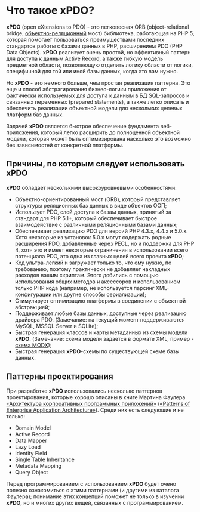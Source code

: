 # Что такое xPDO?

**xPDO** (open eXtensions to PDO) - это легковесная ORB (object-relational bridge, [объектно-реляционный][3] мост) библиотека, работающая на PHP 5, которая помогает пользоваться преимуществами последних
стандартов работы с базами данных в PHP, расширением PDO (PHP Data Objects). **xPDO** реализует очень простой, но эффективный паттерн для доступа к данным Active Record, а также гибкую модель предметной области, позволяющую отделить логику области от логики, специфичной для той или иной базы данных, когда это вам нужно.

Но **xPDO** - это немного больше, чем простая реализация паттерна. Это еще и способ абстрагирования бизнес-логики приложения от фактически используемых для доступа к данным в БД SQL-запросов и связанных переменных (prepared statements), а также легко описать и обеспечить реализации объектной модели для нескольких целевых платформ баз данных.

Задачей **xPDO** является быстрое обеспечение фундамента веб-приложения, который легко расширить до полноценной объектной модели, которая может быть оптимизирована насколько это возможно без зависимостей от конкретной платформы.

## Причины, по которым следует использовать xPDO

**xPDO** обладает несколькими высокоуровневыми особенностями:

* Объектно-ориентированный мост (ORB), который представляет структуры реляционных баз данных в виде объектов ООП;
* Использует PDO, слой доступа к базам данных, принятый за стандарт для PHP 5.1+, который обеспечивает быстрое взаимодействие с различными реляционными базами данных;
* Обеспечивает реализацию PDO для версий PHP 4.3.x, 4.4.x и 5.0.x. Хотя некоторые из установок 5.0.x могут содержать родные расширения PDO, добавленные через PECL, но и поддержка для PHP 4, хотя это и имеет некоторые ограничения в использовании всего потенциала PDO, это одна из главных целей всего проекта **xPDO**;
* Код ультра-легкий и загружает только то, что ему нужно, по требованию, поэтому практически не добавляет накладных расходов вашим скриптам. Этого добились с помощью использования общих методов и аксессоров и использованием только PHP кода (например, не используется парсинг XML-конфигурации или другие способы сериализации);
* Стимулирует оптимизацию платформы в соединении с объектной абстракцией;
* Поддерживает любые базы данных, доступные через реализацию драйвера PDO. (Замечание: на текущий момент поддерживаются MySQL, MSSQL Server и SQLite);
* Быстрая генерация классов и карты метаданных из схемы модели **xPDO**. (Замечание: схема модели задается в формате XML, пример - [схема MODX][4]);
* Быстрая генерация **xPDO**-схемы по существующей схеме базы данных.

## Паттерны проектирования

При разработке **xPDO** использовались несколько паттернов проектирования, которые хорошо описаны в книге Мартина Фаулера [«Архитектура корпоративных программных приложений»][1] ([«Patterns of Enterprise Application Architecture»][2]). Среди них есть следующие и не только:

* Domain Model
* Active Record
* Data Mapper
* Lazy Load
* Identity Field
* Single Table Inheritance
* Metadata Mapping
* Query Object

Перед программированием с использованием **xPDO** будет очено полезно ознакомиться с этими паттернами (и другими из каталога Фаулера); понимание этих концепций поможет не только в изучении **xPDO**, но и многих других вещей, связанных с программированием.

[1]: http://design-pattern.ru/patterns
[2]: http://www.martinfowler.com/eaaCatalog/
[3]: http://ru.wikipedia.org/wiki/ORM
[4]: https://github.com/modxcms/revolution/blob/develop/core/model/schema/modx.mysql.schema.xml
